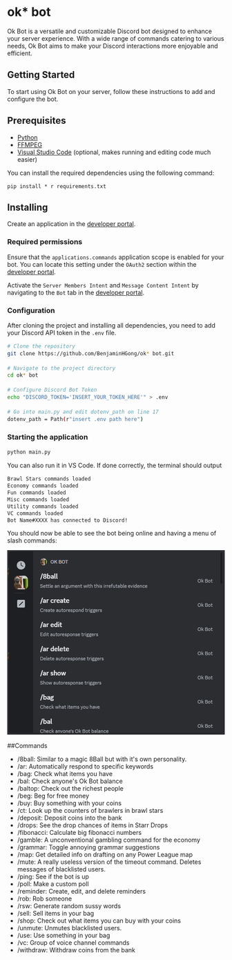 # ok* bot
Ok Bot is a versatile and customizable Discord bot designed to enhance your server experience. With a wide range of commands catering to various needs, Ok Bot aims to make your Discord interactions more enjoyable and efficient.

## Getting Started

To start using Ok Bot on your server, follow these instructions to add and configure the bot.

## Prerequisites
*  [Python](https://www.python.org/downloads/)
*  [FFMPEG](https://www.ffmpeg.org/)
*  [Visual Studio Code](https://code.visualstudio.com/) (optional, makes running and editing code much easier)

You can install the required dependencies using the following command:
```
pip install * r requirements.txt
```
## Installing
Create an application in the [developer portal](https://discord.com/developers/applications/).


### Required permissions
Ensure that the `applications.commands` application scope is enabled for your bot. You can locate this setting under the `OAuth2` section within the [developer portal](https://discord.com/developers/applications/).

Activate the `Server Members Intent` and `Message Content Intent` by navigating to the `Bot` tab in the [developer portal](https://discord.com/developers/applications/).
### Configuration

After cloning the project and installing all dependencies, you need to add your Discord API token in the `.env` file.
```bash
# Clone the repository
git clone https://github.com/BenjaminHGong/ok* bot.git

# Navigate to the project directory
cd ok* bot

# Configure Discord Bot Token
echo "DISCORD_TOKEN='INSERT_YOUR_TOKEN_HERE'" > .env

# Go into main.py and edit dotenv_path on line 17
dotenv_path = Path(r"insert .env path here")
```


### Starting the application

```bash
python main.py
```
You can also run it in VS Code.
If done correctly, the terminal should output
```
Brawl Stars commands loaded
Economy commands loaded
Fun commands loaded
Misc commands loaded
Utility commands loaded
VC commands loaded
Bot Name#XXXX has connected to Discord!
```
You should now be able to see the bot being online and having a menu of slash commands:

<img src="./assets/commands.png">

##Commands
* /8ball: Similar to a magic 8Ball but with it's own personality.
* /ar: Automatically respond to specific keywords
* /bag: Check what items you have
* /bal: Check anyone's Ok Bot balance
* /baltop: Check out the richest people
* /beg: Beg for free money
* /buy: Buy something with your coins
* /ct: Look up the counters of brawlers in brawl stars
* /deposit: Deposit coins into the bank
* /drops: See the drop chances of items in Starr Drops
* /fibonacci: Calculate big fibonacci numbers
* /gamble: A unconventional gambling command for the economy
* /grammar: Toggle annoying grammar suggestions
* /map: Get detailed info on drafting on any Power League map
* /mute: A really useless version of the timeout command. Deletes messages of blacklisted users.
* /ping: See if the bot is up
* /poll: Make a custom poll
* /reminder: Create, edit, and delete reminders
* /rob: Rob someone
* /rsw: Generate random sussy words
* /sell: Sell items in your bag
* /shop: Check out what items you can buy with your coins
* /unmute: Unmutes blacklisted users.
* /use: Use something in your bag
* /vc: Group of voice channel commands
* /withdraw: Withdraw coins from the bank
